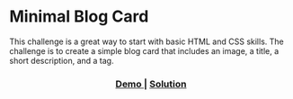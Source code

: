 # Minimal Blog Card

This challenge is a great way to start with basic HTML and CSS skills. The challenge is to create a simple blog card that includes an image, a title, a short description, and a tag.

<div align="center">
  <h3>
    <a href="https://aguirre-ivan.github.io/responsive-web-developer/minimal-blog-card/">
      Demo
    </a>
    <span> | </span>
    <a href="https://devchallenges.io/solution/4454">
      Solution
    </a>
  </h3>
</div>